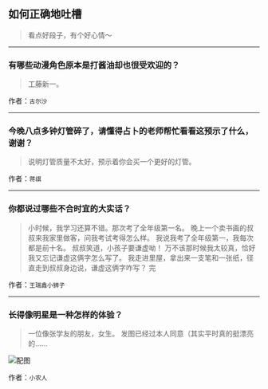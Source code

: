 ## 如何正确地吐槽

> 看点好段子，有个好心情～


 
---

### 有哪些动漫角色原本是打酱油却也很受欢迎的？

> 工藤新一。


作者：`古尔沙`

---

### 今晚八点多钟灯管碎了，请懂得占卜的老师帮忙看看这预示了什么，谢谢？

> 说明灯管质量不太好，预示着你会买一个更好的灯管。


作者：`蒋祺`

---

### 你都说过哪些不合时宜的大实话？

> 小时候，我学习还算不错。那次考了全年级第一名。
> 晚上一个卖书画的叔叔来我家里做客，问我考试考得怎么样。
> 我说我考了全年级第一，我每次都是前十名。
> 叔叔笑道，小孩子要谦虚呦！
> 万不该那时候我太较真，恰好我又忘记谦虚这俩字怎么写了。
> 我走进里屋，拿出来一支笔和一张纸，径直走到叔叔身边说，谦虚这俩字咋写？
> 完


作者：`王瑞鑫小狮子`

---

### 长得像明星是一种怎样的体验？

> 一位像张学友的朋友，女生。
> 发图已经过本人同意（其实平时真的挺漂亮的……



![配图](http://pic2.zhimg.com/70/6b8ee0859319c19a5d8756196828d6e5_b.jpg)


作者：`小农人`